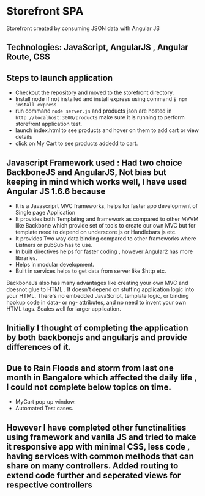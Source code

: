 # Storefront SPA
Storefront created by consuming JSON data with Angular JS

## Technologies: JavaScript, AngularJS , Angular Route, CSS

## Steps to launch application
* Checkout the repository and moved to the storefront directory.
* Install node  if not installed and install express using command `$ npm install express`
* run command `node server.js`  and products json are hosted in `http://localhost:3000/products` make sure it is running to perform storefront application test.
* launch index.html to see products and hover on them to add cart or view details
* click on My Cart to see products addedd to cart.

## Javascript Framework used : Had two choice BackboneJS and AngularJS, Not bias but keeping in mind which works well, I have used Angular JS 1.6.6 because
* It is a Javascriprt MVC frameworks, helps for faster app development of Single page Application
* It provides both Templating and framework as compared to other MVVM like Backbone which provide set of tools to create our own MVC but for template need to depend on underscore js or Handlebars js etc.
* It provides Two way data binding compared to other frameworks where Listners or pubSub has to use.
* In built directives helps for faster coding , however Angular2 has more libraries.
* Helps in  modular development.
* Built in services helps to get data from server like $http etc.

BackboneJs also has many advantages like creating your own MVC and doesnot glue to HTML . It doesn't depend on stuffing application logic into your HTML. There's no embedded JavaScript, template logic, or binding hookup code in data- or ng- attributes, and no need to invent your own HTML tags. Scales well for larger application.

## Initially I thought of completing the application by both backbonejs and angularjs and provide differences of it.
## Due to Rain Floods and storm from last one month in Bangalore which affected the daily life , I could not complete below topics on time. 
* MyCart pop up window.
* Automated Test cases.

## However I have completed other functinalities using framework and vanila JS and tried to make it responsive app with minimal CSS, less code , having services with common methods that can share on many controllers. Added routing to extend code further and seperated views for respective controllers 


